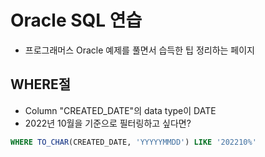 # Oracle SQL 연습
 - 프로그래머스 Oracle 예제를 풀면서 습득한 팁 정리하는 페이지

## WHERE절
 - Column "CREATED_DATE"의 data type이 DATE
 - 2022년 10월을 기준으로 필터링하고 싶다면?
``` sql
WHERE TO_CHAR(CREATED_DATE, 'YYYYYMMDD') LIKE '202210%'

```